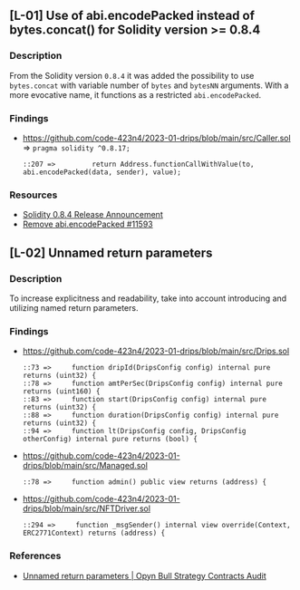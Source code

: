 ## [L-01] Use of abi.encodePacked instead of bytes.concat() for Solidity version >= 0.8.4

### Description

From the Solidity version `0.8.4` it was added the possibility to use `bytes.concat` with variable number of `bytes` and `bytesNN` arguments. With a more evocative name, it functions as a restricted `abi.encodePacked`.

### Findings

- https://github.com/code-423n4/2023-01-drips/blob/main/src/Caller.sol => `pragma solidity ^0.8.17;`
  ```Solidity
  ::207 =>         return Address.functionCallWithValue(to, abi.encodePacked(data, sender), value);
  ```

### Resources

- [Solidity 0.8.4 Release Announcement](https://blog.soliditylang.org/2021/04/21/solidity-0.8.4-release-announcement/)
- [Remove abi.encodePacked #11593](https://github.com/ethereum/solidity/issues/11593)


## [L-02] Unnamed return parameters

### Description

To increase explicitness and readability, take into account introducing and utilizing named return parameters.

### Findings

- https://github.com/code-423n4/2023-01-drips/blob/main/src/Drips.sol
  ```Solidity
  ::73 =>     function dripId(DripsConfig config) internal pure returns (uint32) {
  ::78 =>     function amtPerSec(DripsConfig config) internal pure returns (uint160) {
  ::83 =>     function start(DripsConfig config) internal pure returns (uint32) {
  ::88 =>     function duration(DripsConfig config) internal pure returns (uint32) {
  ::94 =>     function lt(DripsConfig config, DripsConfig otherConfig) internal pure returns (bool) {
  ```
- https://github.com/code-423n4/2023-01-drips/blob/main/src/Managed.sol
  ```Solidity
  ::78 =>     function admin() public view returns (address) {
  ```
- https://github.com/code-423n4/2023-01-drips/blob/main/src/NFTDriver.sol
  ```Solidity
  ::294 =>     function _msgSender() internal view override(Context, ERC2771Context) returns (address) {
  ```

### References

- [Unnamed return parameters | Opyn Bull Strategy Contracts Audit](https://blog.openzeppelin.com/opyn-bull-strategy-contracts-audit/#unnamed-return-parameters)